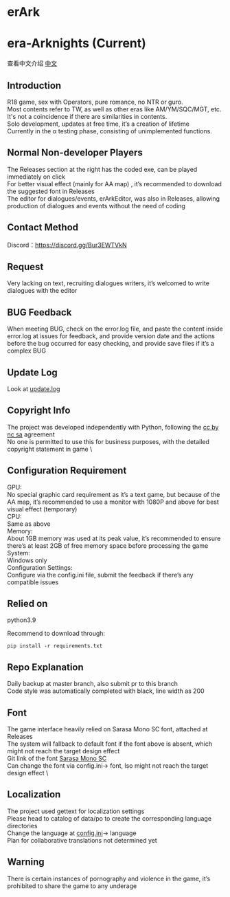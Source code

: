 erArk
====
era-Arknights (Current)
====

查看中文介绍 [中文](README.md)

Introduction
----
R18 game, sex with Operators, pure romance, no NTR or guro.\
Most contents refer to TW, as well as other eras like AM/YM/SQC/MGT, etc. It's not a coincidence if there are similarities in contents.\
Solo development, updates at free time, it’s a creation of lifetime\
Currently in the α testing phase, consisting of unimplemented functions.

Normal Non-developer Players
----
The Releases section at the right has the coded exe, can be played immediately on click\
For better visual effect (mainly for AA map) , it’s recommended to download the suggested font in Releases\
The editor for dialogues/events, erArkEditor, was also in Releases, allowing production of dialogues and events without the need of coding

Contact Method
----
Discord：https://discord.gg/Bur3EWTVkN

Request
----
Very lacking on text, recruiting dialogues writers, it’s welcomed to write dialogues with the editor

BUG Feedback
----
When meeting BUG, check on the error.log file, and paste the content inside error.log at issues for feedback, and provide version date and the actions before the bug occurred for easy checking, and provide save files if it’s a complex BUG


Update Log
----
Look at [update.log](update.log)

Copyright Info
----
The project was developed independently with Python, following the [cc by nc sa](http://creativecommons.org/licenses/by-nc-sa/2.0/) agreement \
No one is permitted to use this for business purposes, with the detailed copyright statement in game \

Configuration Requirement
----
GPU: \
No special graphic card requirement as it’s a text game, but because of the AA map, it’s recommended to use a monitor with 1080P and above for best visual effect (temporary) \
CPU: \
Same as above \
Memory: \
About 1GB memory was used at its peak value, it’s recommended to ensure there’s at least 2GB of free memory space before processing the game \
System: \
Windows only \
Configuration Settings: \
Configure via the config.ini file, submit the feedback if there’s any compatible issues

Relied on
----
python3.9

Recommend to download through:

    pip install -r requirements.txt

Repo Explanation
----
Daily backup at master branch, also submit pr to this branch \
Code style was automatically completed with black, line width as 200

Font
----
The game interface heavily relied on Sarasa Mono SC font, attached at Releases \
The system will fallback to default font if the font above is absent, which might not reach the target design effect \
Git link of the font [Sarasa Mono SC](https://github.com/be5invis/Sarasa-Gothic) \
Can change the font via config.ini-> font, lso might not reach the target design effect \

Localization
----
The project used gettext for localization settings \
Please head to catalog of data/po to create the corresponding language directories \
Change the language at [config.ini](config.ini)-> language \
Plan for collaborative translations not determined yet

Warning
----
There is certain instances of pornography and violence in the game, it’s prohibited to share the game to any underage
